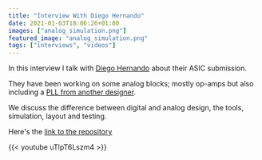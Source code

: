 ```yaml
---
title: "Interview With Diego Hernando"
date: 2021-01-03T18:06:26+01:00
images: ["analog_simulation.png"]
featured_image: "analog_simulation.png"
tags: ["interviews", "videos"]
---
```


In this interview I talk with [Diego Hernando](https://www.linkedin.com/in/diego-joaqu%C3%ADn-hernando-196a2715b/) about their ASIC submission.

They have been working on some analog blocks; mostly op-amps but also including a [PLL from another designer](https://github.com/lakshmi-sathi/caravel_avsdpll1v8).

We discuss the difference between digital and analog design, the tools, simulation, layout and testing.

Here's the [link to the repository](https://github.com/diegohernando/caravel_fulgor_opamp)

{{< youtube uTlpT6Lszm4 >}}

